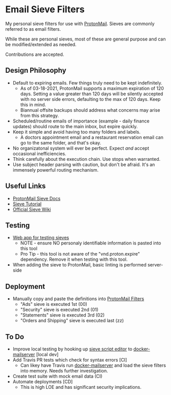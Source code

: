 # Email Sieve Filters

My personal sieve filters for use with [ProtonMail](https://protonmail.com/).
Sieves are commonly referred to as email filters.

While these are personal sieves, most of these are general purpose and can be modified/extended as needed.

Contributions are accepted.

## Design Philosophy

- Default to expiring emails. Few things truly need to be kept indefinitely.
  - As of 03-18-2021, ProtonMail supports a maximum expiration of 120 days. Setting a value greater than 120 days will be silently accepted with no server side errors, defaulting to the max of 120 days. Keep this in mind.
  - Biannual offsite backups should address what concerns may arise from this strategy.
- Scheduled/routine emails of importance (example - daily finance updates) should route to the main inbox, but expire quickly.
- Keep it simple and avoid having too many folders and labels.
  - A doctors appointment email and a restaurant reservation email can go to the same folder, and that's okay.
- No organizatonal system will ever be perfect. Expect _and_ accept occasional inefficiencies.
- Think carefully about the execution chain. Use stops when warranted.
- Use subject header parsing with caution, but don't be afraid. It's an immensely powerful routing mechanism.

## Useful Links

- [ProtonMail Sieve Docs](https://protonmail.com/support/knowledge-base/sieve-advanced-custom-filters/)
- [Sieve Tutorial](https://p5r.uk/blog/2011/sieve-tutorial.html)
- [Official Sieve Wiki](http://sieve.info/)

## Testing

- [Web app for testing sieves](https://www.fastmail.com/cgi-bin/sievetest.pl)
  - NOTE - ensure NO personaly identifiable information is pasted into this tool
  - Pro Tip - this tool is not aware of the "vnd.proton.expire" dependency. Remove it when testing with this tool.
- When adding the sieve to ProtonMail, basic linting is performed server-side

## Deployment

- Manually copy and paste the definitions into [ProtonMail Filters](https://beta.protonmail.com/u/0/settings/filters#custom)
  - "Ads" sieve is executed 1st (00)
  - "Security" sieve is executed 2nd (01)
  - "Statements" sieve is executed 3rd (02)
  - "Orders and Shipping" sieve is executed last (zz)

## To Do

- Improve local testing by hooking up [sieve script editor](https://github.com/thsmi/sieve) to [docker-mailserver](https://github.com/docker-mailserver/docker-mailserver/wiki/Configure-Sieve-filters) [local dev]
- Add Travis PR tests which check for syntax errors [CI]
  - Can likey have Travis run [docker-mailserver](https://github.com/docker-mailserver/docker-mailserver/wiki/Configure-Sieve-filters) and load the sieve filters into memory. Needs further investigation.
- Create test suite with mock email data (CI)
- Automate deployments [CD]
  - This is high LOE and has significant security implications.
